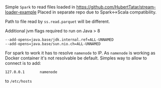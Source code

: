 Simple `Spark` to read files loaded in https://github.com/HubertTatar/stream-loader-example 
Placed in separate repo due to Spark<->Scala compatibility. 

Path to file read by `ss.read.parquet` will be different.

Additional jvm flags required to run on Java > 8

    --add-opens=java.base/jdk.internal.ref=ALL-UNNAMED
    --add-opens=java.base/sun.nio.ch=ALL-UNNAMED

For spark to work it has to resolve `namenode` to IP.
As `namenode` is working as Docker container it's not resolvable be default.
Simples way to allow to connect is to add:

    127.0.0.1       namenode

to `/etc/hosts `
